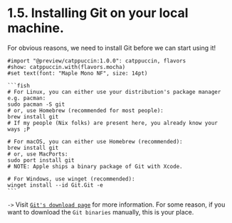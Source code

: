# 1.5. Installing Git on your local machine.

<!-- pause -->
<!-- new_line -->

For obvious reasons, we need to install Git before we can start using it!

<!-- pause -->
<!-- new_line -->

````typst +render
#import "@preview/catppuccin:1.0.0": catppuccin, flavors
#show: catppuccin.with(flavors.mocha)
#set text(font: "Maple Mono NF", size: 14pt)

```fish
# For Linux, you can either use your distribution's package manager e.g. pacman:
sudo pacman -S git
# or, use Homebrew (recommended for most people):
brew install git
# If my people (Nix folks) are present here, you already know your ways ;P

# For macOS, you can either use Homebrew (recommended):
brew install git
# or, use MacPorts:
sudo port install git
# NOTE: Apple ships a binary package of Git with Xcode.

# For Windows, use winget (recommended):
winget install --id Git.Git -e
```
````

<!-- new_line -->
<!-- pause -->

`->` Visit [`Git's download page`](https://git-scm.com/downloads) for more
information. For some reason, if you want to download the `Git binaries`
manually, this is your place.
